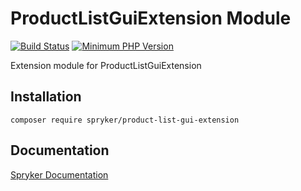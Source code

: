 # ProductListGuiExtension Module
[![Build Status](https://travis-ci.org/spryker/product-list-gui-extension.svg)](https://travis-ci.org/spryker/product-list-gui-extension)
[![Minimum PHP Version](https://img.shields.io/badge/php-%3E%3D%207.2-8892BF.svg)](https://php.net/)

Extension module for ProductListGuiExtension

## Installation

```
composer require spryker/product-list-gui-extension
```

## Documentation

[Spryker Documentation](https://academy.spryker.com/developing_with_spryker/module_guide/modules.html)
